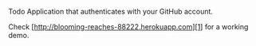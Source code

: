 
Todo Application that authenticates with your GitHub account.

Check [http://blooming-reaches-88222.herokuapp.com][1] for a working demo.

